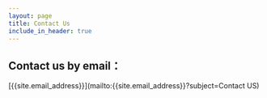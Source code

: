 ```yaml
---
layout: page
title: Contact Us
include_in_header: true
---
```


## Contact us by email：
[{{site.email_address}}](mailto:{{site.email_address}}?subject=Contact US)

<!-- ## 或者通过添加微信:

![微信](https://oss.douwantech.com/assets/qrcode.jpg) -->